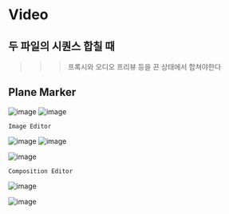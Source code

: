 Video
=======

두 파일의 시퀀스 합칠 때
----------------------------

>>> 프록시와 오디오 프리뷰 등을 끈 상태에서 합쳐야한다


Plane Marker
-------------

![image](https://user-images.githubusercontent.com/30430227/189139605-cbba3f9b-c431-46cd-8e7a-769b6670d65d.png)
![image](https://user-images.githubusercontent.com/30430227/189139540-564fa608-4c37-4bc3-a509-f19be30a31bb.png)

`Image Editor`

![image](https://user-images.githubusercontent.com/30430227/189141307-b0fa49cb-ac1b-42ea-820f-746d2383aa5d.png)
![image](https://user-images.githubusercontent.com/30430227/189141360-d1e7fc49-6ce6-43e2-9e60-c4e2670b0f3d.png)

![image](https://user-images.githubusercontent.com/30430227/189141608-d51cec0f-8b0e-4e7d-b295-7c0db36b55ff.png)

`Composition Editor`

![image](https://user-images.githubusercontent.com/30430227/189143312-f2964453-2c57-43f6-badb-1ed81595112f.png)

![image](https://user-images.githubusercontent.com/30430227/189143645-9c105567-4fd8-40a4-8a41-030f99760dce.png)



